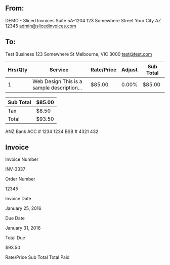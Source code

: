 <!-- image -->

## From:

DEMO - Sliced Invoices Suite 5A-1204 123 Somewhere Street Your City AZ 12345 admin@slicedinvoices.com

## To:

Test Business 123 Somewhere St Melbourne, VIC 3000 test@test.com

|   Hrs/Qty | Service                                    | Rate/Price   | Adjust   | Sub Total   |
|-----------|--------------------------------------------|--------------|----------|-------------|
|         1 | Web Design This is a sample description... | $85.00       | 0.00%    | $85.00      |

| Sub Total   | $85.00   |
|-------------|----------|
| Tax         | $8.50    |
| Total       | $93.50   |

ANZ Bank ACC # 1234 1234 BSB # 4321 432

## Invoice

Invoice Number

INV-3337

Order Number

12345

Invoice Date

January 25, 2016

Due Date

January 31, 2016

Total Due

$93.50

Rate/Price Sub Total Total Paid